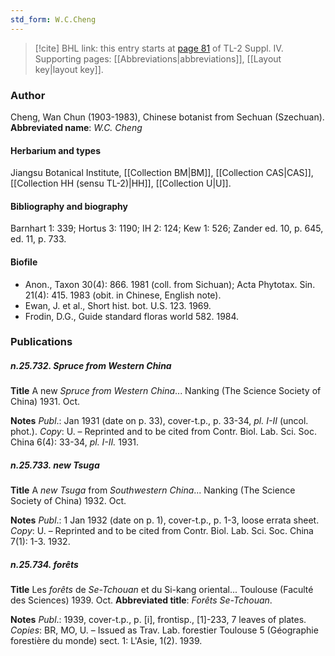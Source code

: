 ```yaml
---
std_form: W.C.Cheng
---
```


> [!cite] BHL link: this entry starts at [page 81](https://www.biodiversitylibrary.org/page/33265758) of TL-2 Suppl. IV.
> Supporting pages: [[Abbreviations|abbreviations]], [[Layout key|layout key]].

### Author

Cheng, Wan Chun (1903-1983), Chinese botanist from Sechuan (Szechuan). 
**Abbreviated name**: *W.C. Cheng*

#### Herbarium and types

Jiangsu Botanical Institute, [[Collection BM|BM]], [[Collection CAS|CAS]], [[Collection HH (sensu TL-2)|HH]], [[Collection U|U]].

#### Bibliography and biography

Barnhart 1: 339; Hortus 3: 1190; IH 2: 124; Kew 1: 526; Zander ed. 10, p. 645, ed. 11, p. 733.

#### Biofile

- Anon., Taxon 30(4): 866. 1981 (coll. from Sichuan); Acta Phytotax. Sin. 21(4): 415. 1983 (obit. in Chinese, English note).
- Ewan, J. et al., Short hist. bot. U.S. 123. 1969.
- Frodin, D.G., Guide standard floras world 582. 1984.

### Publications

##### n.25.732. Spruce from Western China

**Title**
A new *Spruce from Western China*... Nanking (The Science Society of China) 1931. Oct.

**Notes**
*Publ*.: Jan 1931 (date on p. 33), cover-t.p., p. 33-34, *pl. I-II* (uncol. phot.). *Copy*: U. – Reprinted and to be cited from Contr. Biol. Lab. Sci. Soc. China 6(4): 33-34, *pl. I-II.* 1931.

##### n.25.733. new Tsuga

**Title**
A *new Tsuga* from *Southwestern China*... Nanking (The Science Society of China) 1932. Oct.

**Notes**
*Publ*.: 1 Jan 1932 (date on p. 1), cover-t.p., p. 1-3, loose errata sheet. *Copy*: U. – Reprinted and to be cited from Contr. Biol. Lab. Sci. Soc. China 7(1): 1-3. 1932.

##### n.25.734. forêts

**Title**
Les *forêts* de *Se-Tchouan* et du Si-kang oriental... Toulouse (Faculté des Sciences) 1939. Oct.
**Abbreviated title**: *Forêts Se-Tchouan*.

**Notes**
*Publ*.: 1939, cover-t.p., p. \[i\], frontisp., \[1\]-233, 7 leaves of plates. *Copies*: BR, MO, U. – Issued as Trav. Lab. forestier Toulouse 5 (Géographie forestière du monde) sect. 1: L'Asie, 1(2). 1939.

